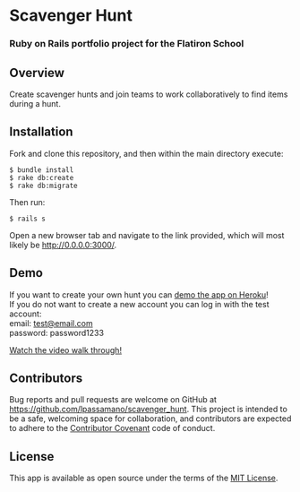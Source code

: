 # Scavenger Hunt
### Ruby on Rails portfolio project for the Flatiron School

## Overview
Create scavenger hunts and join teams to work collaboratively to find items during a hunt.

## Installation
Fork and clone this repository, and then within the main directory execute:
```
$ bundle install
$ rake db:create
$ rake db:migrate
```
Then run:
```
$ rails s
```
Open a new browser tab and navigate to the link provided, which will most likely be http://0.0.0.0:3000/.

## Demo
If you want to create your own hunt you can [demo the app on Heroku](https://scavenger-hunt-lpassamano.herokuapp.com/)!   
If you do not want to create a new account you can log in with the test account:  
email: test@email.com  
password: password1233  

[Watch the video walk through!](https://vimeo.com/254018788)

## Contributors
Bug reports and pull requests are welcome on GitHub at https://github.com/lpassamano/scavenger_hunt. This project is intended to be a safe, welcoming space for collaboration, and contributors are expected to adhere to the [Contributor Covenant](contributor-covenant.org) code of conduct.

## License
This app is available as open source under the terms of the [MIT License](http://opensource.org/licenses/MIT).
